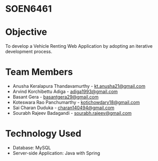 # SOEN6461


# Objective
To develop a Vehicle Renting Web Application by adopting an iterative development process.

# Team Members

* Anusha Keralapura Thandavamurthy - kt.anusha21@gmail.com
* Arvind Korchibettu Adiga - adiga1993@gmail.com
* Basant Gera - basantgera29@gmail.com
* Koteswara Rao Panchumarthy - kotichowdary18@gmail.com
* Sai Charan Duduka - charan140494@gmail.com
* Sourabh Rajeev Badagandi - sourabh.rajeev@gmail.com

# Technology Used
* Database: MySQL
* Server-side Application: Java with Spring
